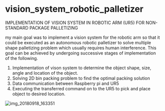# vision_system_robotic_palletizer
IMPLEMENTATION OF VISION SYSTEM IN ROBOTIC ARM (UR5) FOR NON-STANDARD PACKAGE PALLETIZING


my main goal  was to implement a vision system for the robotic arm so that it could be
executed as an autonomous robotic palletizer to solve multiple shape palletizing problem which
usually requires human interference. This goal can be achieved by undergoing successive stages of
implementation of the following.
1. Implementation of vison system to determine the object shape, size, angle and location of the
object.
2. Solving 2D bin packing problem to find the optimal packing solution
3. Data communication between Raspberry pi and UR5
4. Executing the transferred command on to the UR5 to pick and place object to desired location.


![img_20180918_163351](https://user-images.githubusercontent.com/41652789/45716698-920f6500-bb8f-11e8-9f50-efdc70875f54.jpg)

